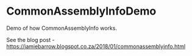# CommonAssemblyInfoDemo

Demo of how CommonAssemblyInfo works.

See the blog post - https://jamiebarrow.blogspot.co.za/2018/01/commonassemblyinfo.html
